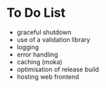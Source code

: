 # To Do List
- graceful shutdown
- use of a validation library
- logging
- error handling
- caching (moka)
- optimisation of release build
- hosting web frontend
